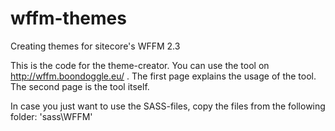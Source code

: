 # wffm-themes
Creating themes for sitecore's WFFM 2.3

This is the code for the theme-creator. You can use the tool on http://wffm.boondoggle.eu/ .
The first page explains the usage of the tool. The second page is the tool itself. 

In case you just want to use the SASS-files, copy the files from the following folder:
'sass\WFFM\'
